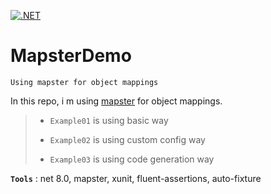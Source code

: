[![.NET](https://github.com/aimenux/MapsterDemo/actions/workflows/ci.yml/badge.svg?branch=main)](https://github.com/aimenux/MapsterDemo/actions/workflows/ci.yml)

# MapsterDemo
```
Using mapster for object mappings
```

In this repo, i m using [mapster](https://github.com/MapsterMapper/Mapster) for object mappings.

>
> - `Example01` is using basic way
>
> - `Example02` is using custom config way
>
> - `Example03` is using code generation way
>

**`Tools`** : net 8.0, mapster, xunit, fluent-assertions, auto-fixture
